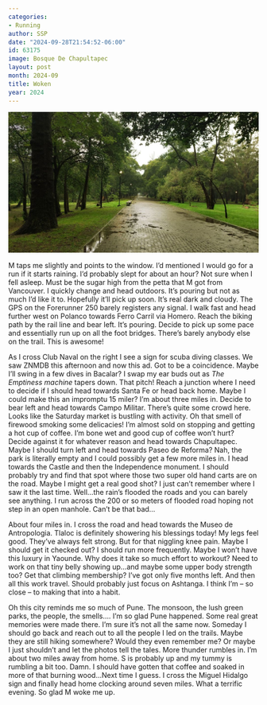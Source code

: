 ```yaml
---
categories:
- Running
author: SSP
date: "2024-09-28T21:54:52-06:00"
id: 63175
image: Bosque De Chapultapec
layout: post
month: 2024-09
title: Woken
year: 2024
---
```


![](BosqueDeChapultapec.jpg)

M taps me slightly and points to the window. I’d mentioned I would go for a run if it starts raining. I’d probably slept for about an hour? Not sure when I fell asleep. Must be the sugar high from the petta that M got from Vancouver. I quickly change and head outdoors. It’s pouring but not as much I’d like it to. Hopefully it’ll pick up soon. It’s real dark and cloudy. The GPS on the Forerunner 250 barely registers any signal. I walk fast and head further west on Polanco towards Ferro Carril via Homero. Reach the biking path by the rail line and bear left. It’s pouring. Decide to pick up some pace and essentially run up on all the foot bridges. There’s barely anybody else on the trail. This is awesome!

As I cross Club Naval on the right I see a sign for scuba diving classes. We saw ZNMDB this afternoon and now this ad. Got to be a coincidence. Maybe I’ll swing in a few dives in Bacalar? I swap my ear buds out as *The Emptiness machine* tapers down. That pitch! Reach a junction where I need to decide if I should head towards Santa Fe or head back home. Maybe I could make this an impromptu 15 miler? I’m about three miles in. Decide to bear left and head towards Campo Militar. There’s quite some crowd here. Looks like the Saturday market is bustling with activity. Oh that smell of firewood smoking some delicacies! I’m almost sold on stopping and getting a hot cup of coffee. I’m bone wet and good cup of coffee won’t hurt? Decide against it for whatever reason and head towards Chapultapec. Maybe I should turn left and head towards Paseo de Reforma? Nah, the park is literally empty and I could possibly get a few more miles in. I head towards the Castle and then the Independence monument. I should probably try and find that spot where those two super old hand carts are on the road. Maybe I might get a real good shot? I just can’t remember where I saw it the last time. Well…the rain’s flooded the roads and you can barely see anything. I run across the 200 or so meters of flooded road hoping not step in an open manhole. Can’t be that bad…

About four miles in. I cross the road and head towards the Museo de Antropologia. Tlaloc is definitely showering his blessings today! My legs feel good. They’ve always felt strong. But for that niggling knee pain. Maybe I should get it checked out? I should run more frequently. Maybe I won’t have this luxury in Yaounde. Why does it take so much effort to workout? Need to work on that tiny belly showing up…and maybe some upper body strength too? Get that climbing membership? I’ve got only five months left. And then all this work travel. Should probably just focus on Ashtanga. I think I’m – so close – to making that into a habit.

Oh this city reminds me so much of Pune. The monsoon, the lush green parks, the people, the smells…. I’m so glad Pune happened. Some real great memories were made there. I’m sure it’s not all the same now. Someday I should go back and reach out to all the people I led on the trails. Maybe they are still hiking somewhere? Would they even remember me? Or maybe I just shouldn’t and let the photos tell the tales. More thunder rumbles in. I’m about two miles away from home. S is probably up and my tummy is rumbling a bit too. Damn. I should have gotten that coffee and soaked in more of that burning wood...Next time I guess. I cross the Miguel Hidalgo sign and finally head home clocking around seven miles. What a terrific evening. So glad M woke me up.